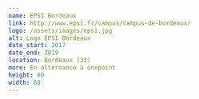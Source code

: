 ```yaml
---
name: EPSI Bordeaux
link: http://www.epsi.fr/campus/campus-de-bordeaux/
logo: /assets/images/epsi.jpg
alt: Logo EPSI Bordeaux
date_start: 2017
date_end: 2019
location: Bordeaux (33)
more: En alternance à onepoint 
height: 60
width: 60
---
```

